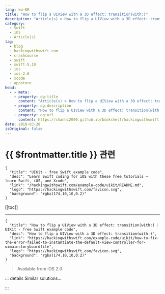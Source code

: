 ```yaml
---
lang: ko-KR
title: "How to flip a UIView with a 3D effect: transition(with:)"
description: "Article(s) > How to flip a UIView with a 3D effect: transition(with:)"
category:
  - Swift
  - iOS
  - Article(s)
tag: 
  - blog
  - hackingwithswift.com
  - crashcourse
  - swift
  - swift-5.10
  - ios
  - ios-2.0
  - xcode
  - appstore
head:
  - - meta:
    - property: og:title
      content: "Article(s) > How to flip a UIView with a 3D effect: transition(with:)"
    - property: og:description
      content: "How to flip a UIView with a 3D effect: transition(with:)"
    - property: og:url
      content: https://chanhi2000.github.io/bookshelf/hackingwithswift.com/example-code/uikit/how-to-fix-the-error-failed-to-instantiate-the-default-view-controller-for-uimainstoryboardfile.html
date: 2019-03-28
isOriginal: false
---
```


# {{ $frontmatter.title }} 관련

```component VPCard
{
  "title": "UIKit - free Swift example code",
  "desc": "Learn Swift coding for iOS with these free tutorials – learn Swift, iOS, and Xcode",
  "link": "/hackingwithswift.com/example-code/uikit/README.md",
  "logo": "https://hackingwithswift.com/favicon.svg",
  "background": "rgba(174,10,10,0.2)"
}
```

[[toc]]

---

```component VPCard
{
  "title": "How to flip a UIView with a 3D effect: transition(with:) | UIKit - free Swift example code",
  "desc": "How to flip a UIView with a 3D effect: transition(with:)",
  "link": "https://hackingwithswift.com/example-code/uikit/how-to-fix-the-error-failed-to-instantiate-the-default-view-controller-for-uimainstoryboardfile",
  "logo": "https://hackingwithswift.com/favicon.svg",
  "background": "rgba(174,10,10,0.2)"
}
```

> Available from iOS 2.0

<!-- TODO: 작성 -->

<!--
iOS has a built-in way to transition between views, and you can use this to produce 3D flips in just a few lines of code. Here's a basic example that flips between two views:

```swift
@objc func flip() {
    let transitionOptions: UIView.AnimationOptions = [.transitionFlipFromRight, .showHideTransitionViews]

    UIView.transition(with: firstView, duration: 1.0, options: transitionOptions, animations: {
        self.firstView.isHidden = true
    })

    UIView.transition(with: secondView, duration: 1.0, options: transitionOptions, animations: {
        self.secondView.isHidden = false
    })
}
```

Here's a basic test harness you can use to see that method in action:

```swift
var firstView: UIView!
var secondView: UIView!

override func viewDidLoad() {
    super.viewDidLoad()

    firstView = UIView(frame: CGRect(x: 32, y: 32, width: 128, height: 128))
    secondView = UIView(frame: CGRect(x: 32, y: 32, width: 128, height: 128))

    firstView.backgroundColor = UIColor.red
    secondView.backgroundColor = UIColor.blue

    secondView.isHidden = true

    view.addSubview(firstView)
    view.addSubview(secondView)

    perform(#selector(flip), with: nil, afterDelay: 2)
}
```

Try experimenting with the different values of `UIView.AnimationOptions` to see what other animations are available.

-->

::: details Similar solutions…

<!--
/quick-start/swiftui/how-to-create-a-custom-transition">How to create a custom transition 
/example-code/games/how-to-change-skscene-with-a-transition-presentscene">How to change SKScene with a transition: presentScene() 
/quick-start/swiftui/how-to-add-and-remove-views-with-a-transition">How to add and remove views with a transition 
/quick-start/swiftui/how-to-make-views-scroll-with-a-custom-transition">How to make views scroll with a custom transition 
/example-code/uikit/how-to-mask-one-uiview-using-another-uiview">How to mask one UIView using another UIView</a>
-->

:::


